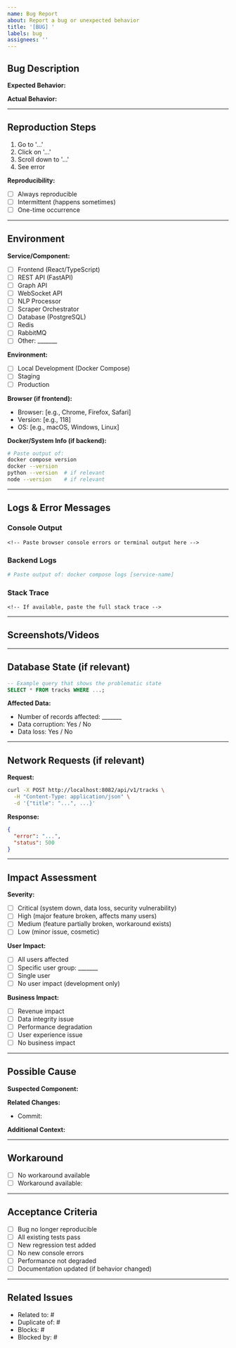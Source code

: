 ```yaml
---
name: Bug Report
about: Report a bug or unexpected behavior
title: '[BUG] '
labels: bug
assignees: ''
---
```


## Bug Description

<!-- A clear and concise description of what the bug is -->

**Expected Behavior:**
<!-- What you expected to happen -->

**Actual Behavior:**
<!-- What actually happened -->

---

## Reproduction Steps

<!-- Steps to reproduce the behavior -->

1. Go to '...'
2. Click on '...'
3. Scroll down to '...'
4. See error

**Reproducibility:**
- [ ] Always reproducible
- [ ] Intermittent (happens sometimes)
- [ ] One-time occurrence

---

## Environment

**Service/Component:**
- [ ] Frontend (React/TypeScript)
- [ ] REST API (FastAPI)
- [ ] Graph API
- [ ] WebSocket API
- [ ] NLP Processor
- [ ] Scraper Orchestrator
- [ ] Database (PostgreSQL)
- [ ] Redis
- [ ] RabbitMQ
- [ ] Other: _______

**Environment:**
- [ ] Local Development (Docker Compose)
- [ ] Staging
- [ ] Production

**Browser (if frontend):**
- Browser: [e.g., Chrome, Firefox, Safari]
- Version: [e.g., 118]
- OS: [e.g., macOS, Windows, Linux]

**Docker/System Info (if backend):**
```bash
# Paste output of:
docker compose version
docker --version
python --version  # if relevant
node --version    # if relevant
```

---

## Logs & Error Messages

### Console Output
```
<!-- Paste browser console errors or terminal output here -->
```

### Backend Logs
```bash
# Paste output of: docker compose logs [service-name]
```

### Stack Trace
```
<!-- If available, paste the full stack trace -->
```

---

## Screenshots/Videos

<!-- If applicable, add screenshots or screen recordings to help explain the problem -->

---

## Database State (if relevant)

<!-- If the bug is data-related, provide relevant database queries/state -->

```sql
-- Example query that shows the problematic state
SELECT * FROM tracks WHERE ...;
```

**Affected Data:**
- Number of records affected: _______
- Data corruption: Yes / No
- Data loss: Yes / No

---

## Network Requests (if relevant)

<!-- For API/network issues, provide request/response details -->

**Request:**
```bash
curl -X POST http://localhost:8082/api/v1/tracks \
  -H "Content-Type: application/json" \
  -d '{"title": "...", ...}'
```

**Response:**
```json
{
  "error": "...",
  "status": 500
}
```

---

## Impact Assessment

**Severity:**
- [ ] Critical (system down, data loss, security vulnerability)
- [ ] High (major feature broken, affects many users)
- [ ] Medium (feature partially broken, workaround exists)
- [ ] Low (minor issue, cosmetic)

**User Impact:**
- [ ] All users affected
- [ ] Specific user group: _______
- [ ] Single user
- [ ] No user impact (development only)

**Business Impact:**
- [ ] Revenue impact
- [ ] Data integrity issue
- [ ] Performance degradation
- [ ] User experience issue
- [ ] No business impact

---

## Possible Cause

<!-- If you have investigated, share your findings -->

**Suspected Component:**
<!-- What part of the system do you think is causing this? -->

**Related Changes:**
<!-- Any recent commits/PRs that might be related? -->
- Commit: <!-- paste commit SHA or PR link -->

**Additional Context:**
<!-- Any other context about the problem -->

---

## Workaround

<!-- If you've found a temporary workaround, describe it here -->

- [ ] No workaround available
- [ ] Workaround available:

<!-- Describe the workaround -->

---

## Acceptance Criteria

<!-- What needs to happen for this bug to be considered fixed? -->

- [ ] Bug no longer reproducible
- [ ] All existing tests pass
- [ ] New regression test added
- [ ] No new console errors
- [ ] Performance not degraded
- [ ] Documentation updated (if behavior changed)

---

## Related Issues

<!-- Link to related issues or PRs -->

- Related to: #
- Duplicate of: #
- Blocks: #
- Blocked by: #
